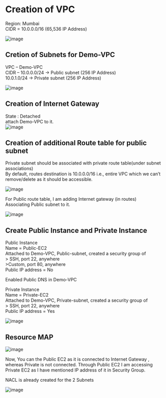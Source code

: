 # Creation of VPC #  
Region: Mumbai  
CIDR = 10.0.0.0/16 (65,536 IP Address)  

![image](https://github.com/user-attachments/assets/24dea360-b8fe-4398-a21a-7b62c9ff80aa)
 
## Cretion of Subnets for Demo-VPC ##  
VPC – Demo-VPC  
CIDR – 10.0.0.0/24 -> Public subnet (256 IP Address)  
10.0.1.0/24 -> Private subnet (256 IP Address)  

![image](https://github.com/user-attachments/assets/5c280fcb-222b-4fcb-afff-becee0ce962c)

## Creation of Internet Gateway ##  
State : Detached  
attach Demo-VPC to it.  
![image](https://github.com/user-attachments/assets/0b945ef3-d250-4110-8e91-f6c8678f4e55)  

## Creation of additional Route table for public subnet ##  
Private subnet should be associated with private route table(under subnet associations)  
By default, routes destination is 10.0.0.0/16 i.e., entire VPC which we can’t remove/delete as it should be accessible.  

![image](https://github.com/user-attachments/assets/1096fdc0-4bb1-4c49-a96a-912828f98f3b)


For Public route table, I am adding Internet gateway (in routes)  
Associating Public subnet to it.  

![image](https://github.com/user-attachments/assets/dc46b96b-d7bb-416a-a4bd-fb94897f1931)


## Create Public Instance and Private Instance ##
Public Instance  
Name = Public-EC2  
Attached to Demo-VPC, Public-subnet, created a security group of   
	> SSH, port 22, anywhere  
	>Custom, port 80, anywhere  
Public IP address = No  

Enabled Public DNS in Demo-VPC  

Private Instance  
Name = Private-EC2  
Attached to Demo-VPC, Private-subnet, created a security group of   
	> SSH, port 22, anywhere  
Public IP address = Yes  

![image](https://github.com/user-attachments/assets/91a33539-a7d1-4017-8b97-eed1e4234c98)

## Resource MAP ##

![image](https://github.com/user-attachments/assets/a57d0421-1384-4a10-ba6c-c39e781fe369)

Now, You can the Public EC2 as it is connected to Internet Gateway , whereas Private is not connected.
Through Public EC2 I am accessing Private EC2 as I have mentioned IP address of it in Security Group.  

NACL is already created for the 2 Subnets  


 ![image](https://github.com/user-attachments/assets/81a3aa8d-2c22-4947-8151-8e14eec8c930)










 
 

